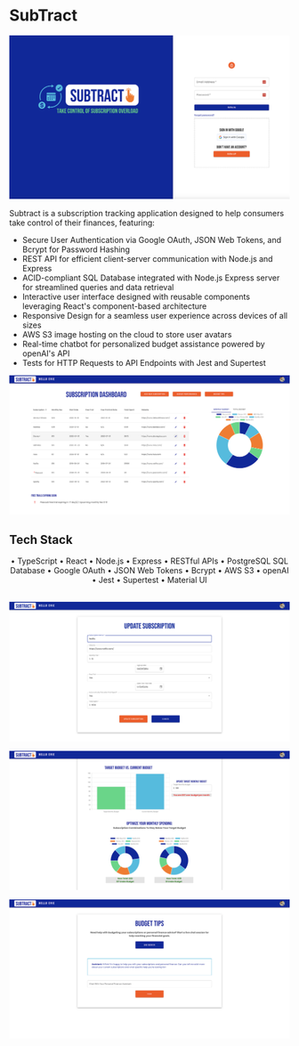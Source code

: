 # SubTract

![Login Page](https://github.com/StephCummins/SubTract/blob/main/public/assets/SubTract_ReadMe_1.png?raw=true)

Subtract is a subscription tracking application designed to help consumers take control of their finances, featuring:

- Secure User Authentication via Google OAuth, JSON Web Tokens, and Bcrypt for Password Hashing
- REST API for efficient client-server communication with Node.js and Express
- ACID-compliant SQL Database integrated with Node.js Express server for streamlined queries and data retrieval
- Interactive user interface designed with reusable components leveraging React's component-based architecture
- Responsive Design for a seamless user experience across devices of all sizes
- AWS S3 image hosting on the cloud to store user avatars
- Real-time chatbot for personalized budget assistance powered by openAI's API
- Tests for HTTP Requests to API Endpoints with Jest and Supertest

![Dashboard](https://github.com/StephCummins/SubTract/blob/main/public/assets/SubTract_ReadMe_3.png?raw=true)

## Tech Stack

<div align="center">
• TypeScript
• React
• Node.js
• Express
• RESTful APIs
• PostgreSQL SQL Database
• Google OAuth
• JSON Web Tokens
• Bcrypt
• AWS S3
• openAI
• Jest
• Supertest
• Material UI
</div>
<br>

![Update Subscription Page](https://github.com/StephCummins/SubTract/blob/main/public/assets/SubTract_ReadMe_5.png?raw=true)

![Budget Performance Page](https://github.com/StephCummins/SubTract/blob/main/public/assets/SubTract_ReadMe_2.png?raw=true)

![Budget Tips Page](https://github.com/StephCummins/SubTract/blob/main/public/assets/SubTract_ReadMe_4.png?raw=true)
